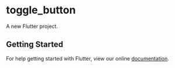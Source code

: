 # toggle_button

A new Flutter project.

## Getting Started

For help getting started with Flutter, view our online
[documentation](https://flutter.io/).
